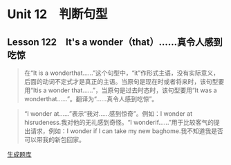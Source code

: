 ﻿ # Unit 12　判断句型
 ## Lesson 122　It's a wonder（that）……真令人感到吃惊
 
> 在“It is a wonderthat……”这个句型中，“it”作形式主语，没有实际意义，后面的动词不定式才是真正的主语。当原句是现在时或者将来时，该句型要用“Itis a wonder that……”，当原句是过去时态时，该句型要用“It was a wonderthat……”。翻译为“……真令人感到吃惊”。

> “I wonder at……”表示“我对……感到惊奇”。例如：I wonder at hisrudeness.我对他的无礼感到奇怪。“I wonderif……”用于比较客气的提出请求，例如：I wonder if I can take my new baghome.我不知道我是否可以带我的新包回家。


 [生成题库](./sentence/f122.json)
